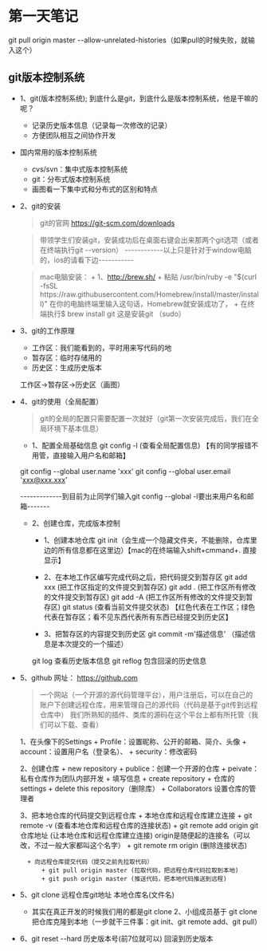 # 第一天笔记
 git pull origin master --allow-unrelated-histories（如果pull的时候失败，就输入这个）
## git版本控制系统
- 1、git(版本控制系统); 到底什么是git，到底什么是版本控制系统，他是干嘛的呢？
    + 记录历史版本信息（记录每一次修改的记录）
    + 方便团队相互之间协作开发

- 国内常用的版本控制系统
    + cvs/svn：集中式版本控制系统
    + git：分布式版本控制系统
    + 画图看一下集中式和分布式的区别和特点

- 2、git的安装
    >git的官网   https://git-scm.com/downloads

    > 带领学生们安装git，安装成功后在桌面右键会出来那两个git选项（或者在终端执行git --version）
    ------------以上只是针对于window电脑的，ios的请看下边-----------

    > mac电脑安装：
        + 1、http://brew.sh/
        + 粘贴  /usr/bin/ruby -e "$(curl -fsSL https://raw.githubusercontent.com/Homebrew/install/master/install)"  在你的电脑终端里输入这句话，Homebrew就安装成功了，
        + 在终端执行$ brew install git   这是安装git  （sudo）

- 3、git的工作原理
    + 工作区：我们能看到的，平时用来写代码的地
    + 暂存区：临时存储用的
    + 历史区：生成历史版本

    工作区->暂存区->历史区（画图）

- 4、git的使用（全局配置）
    > git的全局的配置只需要配置一次就好（git第一次安装完成后，我们在全局环境下基本信息）

    + 1、配置全局基础信息
    git config -l   (查看全局配置信息) 【有的同学报错不用管，直接输入用户名和邮箱】

    git config --global user.name 'xxx'
    git config --global user.email 'xxx@xxx.xxx'

    -------------到目前为止同学们输入git config --global -l要出来用户名和邮箱-------

    + 2、创建仓库，完成版本控制
        + 1、创建本地仓库
        git init（会生成一个隐藏文件夹，不能删除，仓库里边的所有信息都在这里边）【mac的在终端输入shift+cmmand+. 直接显示】

        + 2、在本地工作区编写完成代码之后，把代码提交到暂存区
        git add xxx  (把工作区指定的文件提交到暂存区)
        git add . (把工作区所有修改的文件提交到暂存区)
        git add -A (把工作区所有修改的文件提交到暂存区)
        git status (查看当前文件提交状态) 【红色代表在工作区；绿色代表在暂存区；看不见东西代表所有东西已经提交到历史区】

        + 3、把暂存区的内容提交到历史区
        git commit -m'描述信息'  （描述信息是本次提交的一个描述）

        git log  查看历史版本信息
        git reflog 包含回滚的历史信息
    
- 5、github  网址： https://github.com 

    > 一个网站（一个开源的源代码管理平台），用户注册后，可以在自己的账户下创建远程仓库，用来管理自己的源代码（代码是基于git传到远程仓库中）
    > 我们所熟知的插件、类库的源码在这个平台上都有所托管（我们可以下载、查看）

    1、在头像下的Settings
        + Profile：设置昵称、公开的邮箱、简介、头像
        + account：设置用户名（登录名）、
        + security：修改密码

    2、创建仓库
        + new repository
            + publice：创建一个开源的仓库
            + peivate：私有仓库作为团队内部开发
        + 填写信息
        + create repository
        + 仓库的settings
            + delete this repository（删除库）
            + Collaborators 设置仓库的管理者

    3、把本地仓库的代码提交到远程仓库
        + 本地仓库和远程仓库建立连接
            + git remote -v (查看本地仓库和远程仓库的连接状态)
            + git remote add origin git仓库地址 (让本地仓库和远程仓库建立连接) origin是随便起的连接名（可以改，不过一般大家都叫这个名字）
            + git remote rm origin (删除连接状态)

        + 向远程仓库提交代码（提交之前先拉取代码）
            + git pull origin master (拉取代码，把远程仓库代码拉取到本地)
            + git push origin master (推送代码，把本地代码推送到远程)
    
- 5、git clone 远程仓库git地址  本地仓库名(文件名)
    + 其实在真正开发的时候我们用的都是git clone
     2、小组成员基于 git clone 把仓库克隆到本地（一步就干三件事：git init、git remote add、git pull）

- 6、git reset --hard 历史版本号(前7位就可以)   回滚到历史版本
